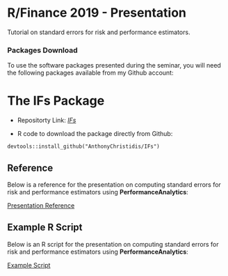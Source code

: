 # R/Finance 2019 - Presentation

Tutorial on standard errors for risk and performance estimators.

### Packages Download

To use the software packages presented during the seminar, you will need the following packages available from my Github account:

# The IFs Package

* Repositorty Link: [*IFs*](https://github.com/AnthonyChristidis/IFs)

* R code to download the package directly from Github: 
```
devtools::install_github("AnthonyChristidis/IFs")
```

## Reference

Below is a reference for the presentation on computing standard errors for risk and performance estimators using **PerformanceAnalytics**:

[Presentation Reference](https://drive.google.com/open?id=1-F7bNve9vyEIi6csrf0jkaai7GrWjOVl)

## Example R Script

Below is an R script for the presentation on computing standard errors for risk and performance estimators using **PerformanceAnalytics**:

[Example Script](https://drive.google.com/open?id=1Wk3YeVs5xS_Nr4rJIv9b-zsxdP55D6Vk)
